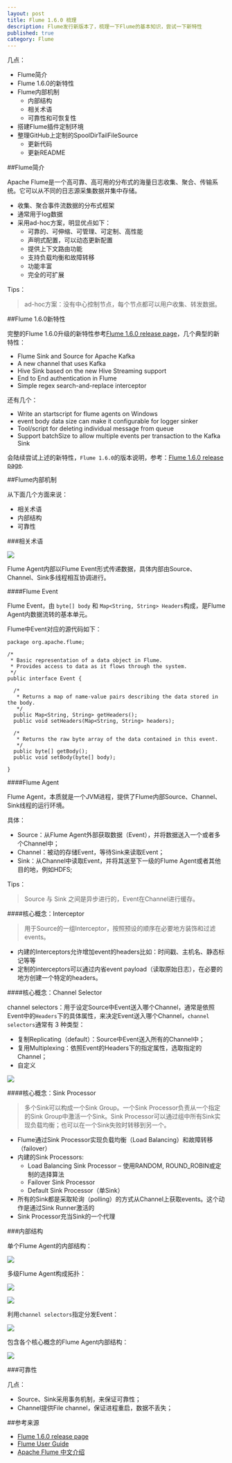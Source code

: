 ```yaml
---
layout: post
title: Flume 1.6.0 梳理
description: Flume发行新版本了，梳理一下Flume的基本知识，尝试一下新特性
published: true
category: Flume
---
```


几点：

* Flume简介
* Flume 1.6.0的新特性
* Flume内部机制
	* 内部结构
	* 相关术语
	* 可靠性和可恢复性
* 搭建Flume插件定制环境
* 整理GitHub上定制的SpoolDirTailFileSource
	* 更新代码
	* 更新README



##Flume简介

 Apache Flume是一个高可靠、高可用的分布式的海量日志收集、聚合、传输系统。它可以从不同的日志源采集数据并集中存储。
 
* 收集、聚合事件流数据的分布式框架
* 通常用于log数据
* 采用ad-hoc方案，明显优点如下：
	* 可靠的、可伸缩、可管理、可定制、高性能
	* 声明式配置，可以动态更新配置
	* 提供上下文路由功能
	* 支持负载均衡和故障转移
	* 功能丰富
	* 完全的可扩展

Tips：

> ad-hoc方案：没有中心控制节点，每个节点都可以用户收集、转发数据。

##Flume 1.6.0新特性

完整的Flume 1.6.0升级的新特性参考[Flume 1.6.0 release page]，几个典型的新特性：

* Flume Sink and Source for Apache Kafka
* A new channel that uses Kafka
* Hive Sink based on the new Hive Streaming support
* End to End authentication in Flume
* Simple regex search-and-replace interceptor

还有几个：

* Write an startscript for flume agents on Windows
* event body data size can make it configurable for logger sinker
* Tool/script for deleting individual message from queue
* Support batchSize to allow multiple events per transaction to the Kafka Sink

会陆续尝试上述的新特性，`Flume 1.6.0`的版本说明，参考：[Flume 1.6.0 release page].


##Flume内部机制

从下面几个方面来说：

* 相关术语
* 内部结构
* 可靠性



###相关术语

![](/images/flume-1-6-0-summary/flumeAgentModel.png)

Flume Agent内部以Flume Event形式传递数据，具体内部由Source、Channel、Sink多线程相互协调进行。


####Flume Event

Flume Event，由 `byte[] body` 和 `Map<String, String> Headers`构成，是Flume Agent内数据流转的基本单元。

Flume中Event对应的源代码如下：

    package org.apache.flume;

    /*
     * Basic representation of a data object in Flume.
     * Provides access to data as it flows through the system.
     */
    public interface Event {
    
      /*
       * Returns a map of name-value pairs describing the data stored in the body.
       */
      public Map<String, String> getHeaders();
      public void setHeaders(Map<String, String> headers);
    
      /*
       * Returns the raw byte array of the data contained in this event.
       */
      public byte[] getBody();
      public void setBody(byte[] body);
    
    }

####Flume Agent

Flume Agent，本质就是一个JVM进程，提供了Flume内部Source、Channel、Sink线程的运行环境。

具体：

* Source：从Flume Agent外部获取数据（Event），并将数据送入一个或者多个Channel中；
* Channel：被动的存储Event，等待Sink来读取Event；
* Sink：从Channel中读取Event，并将其送至下一级的Flume Agent或者其他目的地，例如HDFS;

Tips：

> Source 与 Sink 之间是异步进行的，Event在Channel进行缓存。



####核心概念：Interceptor

> 用于Source的一组Interceptor，按照预设的顺序在必要地方装饰和过滤events。

* 内建的Interceptors允许增加event的headers比如：时间戳、主机名、静态标记等等
* 定制的interceptors可以通过内省event payload（读取原始日志），在必要的地方创建一个特定的headers。




####核心概念：Channel Selector

channel selectors：用于设定Source中Event送入哪个Channel，通常是依照Event中的`Headers`下的具体属性，来决定Event送入哪个Channel，`channel selectors`通常有 3 种类型：

* 复制Replicating（default）：Source中Event送入所有的Channel中；
* 复用Multiplexing：依照Event的Headers下的指定属性，选取指定的Channel；
* 自定义


![](/images/flume-1-6-0-summary/multiplexing.png)



####核心概念：Sink Processor

> 多个Sink可以构成一个Sink Group。一个Sink Processor负责从一个指定的Sink Group中激活一个Sink。Sink Processor可以通过组中所有Sink实现负载均衡；也可以在一个Sink失败时转移到另一个。

* Flume通过Sink Processor实现负载均衡（Load Balancing）和故障转移（failover）
* 内建的Sink Processors:
	* Load Balancing Sink Processor – 使用RANDOM, ROUND_ROBIN或定制的选择算法
	* Failover Sink Processor 
	* Default Sink Processor（单Sink）
* 所有的Sink都是采取轮询（polling）的方式从Channel上获取events。这个动作是通过Sink Runner激活的
* Sink Processor充当Sink的一个代理




###内部结构

单个Flume Agent的内部结构：

![](/images/flume-1-6-0-summary/flumeAgentModel.png)


多级Flume Agent构成拓扑：

![](/images/flume-1-6-0-summary/multi-agentFlow.png)

![](/images/flume-1-6-0-summary/multi-tiers.png)

利用`channel selectors`指定分发Event：

![](/images/flume-1-6-0-summary/multiplexing.png)


包含各个核心概念的Flume Agent内部结构：

![](/images/flume-1-6-0-summary/flume-inner.png)





###可靠性

几点：

* Source、Sink采用事务机制，来保证可靠性；
* Channel提供File channel，保证进程重启，数据不丢失；































##参考来源

* [Flume 1.6.0 release page]
* [Flume User Guide]
* [Apache Flume 中文介绍]








[NingG]:    http://ningg.github.com  "NingG"



[Flume 1.6.0 release page]: 	http://flume.apache.org/releases/1.6.0.html
[Flume User Guide]: 			http://flume.apache.org/FlumeUserGuide.html
[Apache Flume 中文介绍]:		http://blog.csdn.net/szwangdf/article/details/33275351





